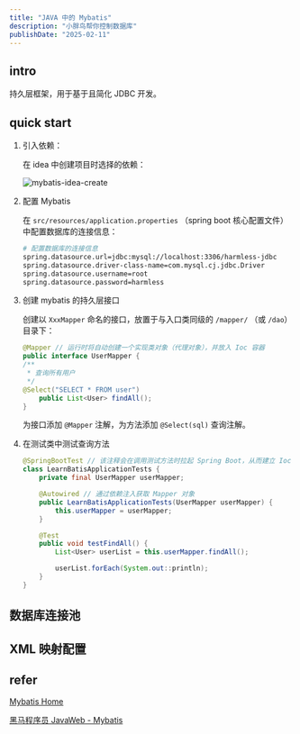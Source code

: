 ```yaml
---
title: "JAVA 中的 Mybatis"
description: "小胖鸟帮你控制数据库"
publishDate: "2025-02-11"
---
```


## intro

持久层框架，用于基于且简化 JDBC 开发。

## quick start

1. 引入依赖：

    在 idea 中创建项目时选择的依赖：

    ![mybatis-idea-create](https://s2.loli.net/2025/02/11/aDxGpMriIFv3zTg.jpg)

2. 配置 Mybatis

    在 `src/resources/application.properties` （spring boot 核心配置文件）中配置数据库的连接信息：

    ```bash
    # 配置数据库的连接信息
    spring.datasource.url=jdbc:mysql://localhost:3306/harmless-jdbc
    spring.datasource.driver-class-name=com.mysql.cj.jdbc.Driver
    spring.datasource.username=root
    spring.datasource.password=harmless
    ```

3. 创建 mybatis 的持久层接口

    创建以 `XxxMapper` 命名的接口，放置于与入口类同级的 `/mapper/` （或 `/dao`）目录下：

    ```java
    @Mapper // 运行时将自动创建一个实现类对象（代理对象），并放入 Ioc 容器
    public interface UserMapper {
    /**
     * 查询所有用户
     */
    @Select("SELECT * FROM user")
        public List<User> findAll();
    }
    ```

    为接口添加 `@Mapper` 注解，为方法添加 `@Select(sql)` 查询注解。

4. 在测试类中测试查询方法

    ```java
    @SpringBootTest // 该注释会在调用测试方法时拉起 Spring Boot，从而建立 Ioc 容器
    class LearnBatisApplicationTests {
        private final UserMapper userMapper;

        @Autowired // 通过依赖注入获取 Mapper 对象
        public LearnBatisApplicationTests(UserMapper userMapper) {
            this.userMapper = userMapper;
        }

        @Test
        public void testFindAll() {
            List<User> userList = this.userMapper.findAll();

            userList.forEach(System.out::println);
        }
    }
    ```

## 数据库连接池

## XML 映射配置

## refer

[Mybatis Home](https://mybatis.org/mybatis-3/zh_CN/index.html)

[黑马程序员 JavaWeb - Mybatis](https://www.bilibili.com/video/BV1yGydYEE3H?spm_id_from=333.788.player.switch&vd_source=cbb9bae25f5ac9e51f8ff965eb794230&p=65)
